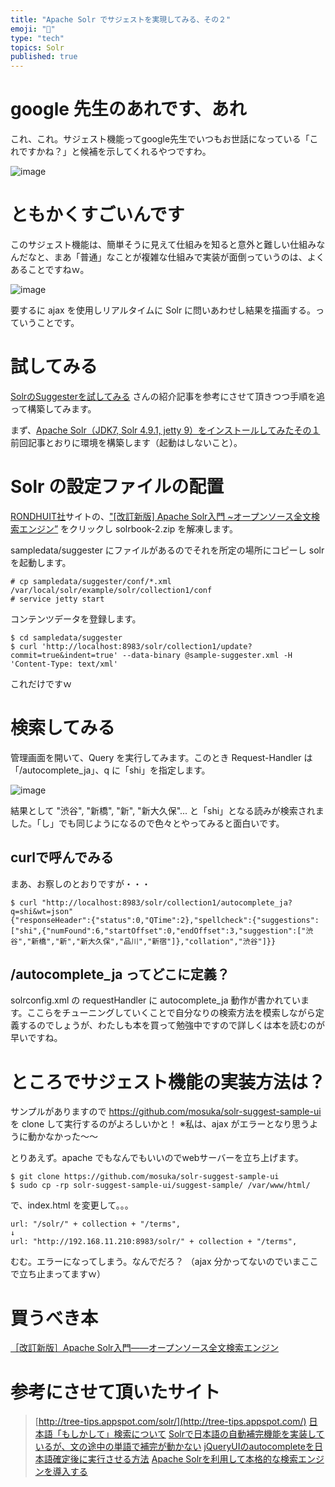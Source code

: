 ```yaml
---
title: "Apache Solr でサジェストを実現してみる、その２"
emoji: "📝"
type: "tech"
topics: Solr
published: true
---
```


# google 先生のあれです、あれ
これ、これ。サジェスト機能ってgoogle先生でいつもお世話になっている「これですかね？」と候補を示してくれるやつですわ。

![image](https://qiita-image-store.s3.amazonaws.com/0/44540/abd16dcc-a8d2-7e7d-cf15-442fff91b207.png)

# ともかくすごいんです
このサジェスト機能は、簡単そうに見えて仕組みを知ると意外と難しい仕組みなんだなと、まあ「普通」なことが複雑な仕組みで実装が面倒っていうのは、よくあることですねｗ。

![image](https://qiita-image-store.s3.amazonaws.com/0/44540/0a1dac16-9adf-4d6e-ea81-98bf7317f19e.png)

要するに ajax を使用しリアルタイムに Solr に問いあわせし結果を描画する。っていうことです。

# 試してみる
[SolrのSuggesterを試してみる](http://shinodogg.com/?p=5994) さんの紹介記事を参考にさせて頂きつつ手順を追って構築してみます。

まず、[Apache Solr（JDK7, Solr 4.9.1, jetty 9）をインストールしてみたその１](http://qiita.com/murachi1208/items/9c9bd24294db66f6b49b) 前回記事とおりに環境を構築します（起動はしないこと）。

# Solr の設定ファイルの配置
[RONDHUIT社](http://www.rondhuit.com/download.html)サイトの、["[改訂新版] Apache Solr入門 ~オープンソース全文検索エンジン”](http://www.rondhuit.com/books/solr/solrbook-2.zip) をクリックし solrbook-2.zip を解凍します。

sampledata/suggester にファイルがあるのでそれを所定の場所にコピーし solr を起動します。

```
# cp sampledata/suggester/conf/*.xml /var/local/solr/example/solr/collection1/conf
# service jetty start
```

コンテンツデータを登録します。

```
$ cd sampledata/suggester
$ curl 'http://localhost:8983/solr/collection1/update?commit=true&indent=true' --data-binary @sample-suggester.xml -H 'Content-Type: text/xml'
```

これだけですｗ

# 検索してみる
管理画面を開いて、Query を実行してみます。このとき Request-Handler は「/autocomplete_ja」、q に「shi」を指定します。

![image](https://qiita-image-store.s3.amazonaws.com/0/44540/8e7d7e90-0a5d-5030-f599-dce26427f0a6.png)

結果として "渋谷", "新橋", "新", "新大久保"... と「shi」となる読みが検索されました。「し」でも同じようになるので色々とやってみると面白いです。

## curlで呼んでみる
まあ、お察しのとおりですが・・・

```
$ curl "http://localhost:8983/solr/collection1/autocomplete_ja?q=shi&wt=json"
{"responseHeader":{"status":0,"QTime":2},"spellcheck":{"suggestions":["shi",{"numFound":6,"startOffset":0,"endOffset":3,"suggestion":["渋谷","新橋","新","新大久保","品川","新宿"]},"collation","渋谷"]}}
```

## /autocomplete_ja ってどこに定義？
solrconfig.xml の requestHandler に autocomplete_ja 動作が書かれています。ここらをチューニングしていくことで自分なりの検索方法を模索しながら定義するのでしょうが、わたしも本を買って勉強中ですので詳しくは本を読むのが早いですね。

# ところでサジェスト機能の実装方法は？
サンプルがありますので https://github.com/mosuka/solr-suggest-sample-ui を clone して実行するのがよろしいかと！
※私は、ajax がエラーとなり思うように動かなかった～～

とりあえず。apache でもなんでもいいのでwebサーバーを立ち上げます。

```
$ git clone https://github.com/mosuka/solr-suggest-sample-ui
$ sudo cp -rp solr-suggest-sample-ui/suggest-sample/ /var/www/html/
```

で、index.html を変更して。。。

```
url: "/solr/" + collection + "/terms",
↓
url: "http://192.168.11.210:8983/solr/" + collection + "/terms",
```

むむ。エラーになってしまう。なんでだろ？
（ajax 分かってないのでいまここで立ち止まってますｗ）

# 買うべき本
[［改訂新版］Apache Solr入門――オープンソース全文検索エンジン](https://books.google.co.jp/books?id=sotSAgAAQBAJ&pg=PA14&lpg=PA14&dq=apache+solr+%E3%83%A1%E3%83%8B%E3%83%A5%E3%83%BC%E3%80%80%E6%97%A5%E6%9C%AC%E8%AA%9E&source=bl&ots=36RCholgUY&sig=aXK_AKMcWka_Foti_b60Ltrt5Fw&hl=ja&sa=X&ei=Gi8rVZL0HqHDmAWk6YC4DQ&ved=0CEMQ6AEwBg#v=onepage&q=apache%20solr%20&f=false)

# 参考にさせて頂いたサイト
> [http://tree-tips.appspot.com/solr/](http://tree-tips.appspot.com/)
> [日本語「もしかして」検索について](http://www.rondhuit.com/%E6%97%A5%E6%9C%AC%E8%AA%9E%E3%80%8C%E3%82%82%E3%81%97%E3%81%8B%E3%81%97%E3%81%A6%E3%80%8D%E6%A4%9C%E7%B4%A2%E3%81%AB%E3%81%A4%E3%81%84%E3%81%A6.html)
> [Solrで日本語の自動補完機能を実装しているが、文の途中の単語で補完が動かない](http://qa.atmarkit.co.jp/q/9220)
> [jQueryUIのautocompleteを日本語確定後に実行させる方法](http://ja.stackoverflow.com/questions/5126/jqueryui%E3%81%AEautocomplete%E3%82%92%E6%97%A5%E6%9C%AC%E8%AA%9E%E7%A2%BA%E5%AE%9A%E5%BE%8C%E3%81%AB%E5%AE%9F%E8%A1%8C%E3%81%95%E3%81%9B%E3%82%8B%E6%96%B9%E6%B3%95)
> [Apache Solrを利用して本格的な検索エンジンを導入する](http://ameblo.jp/itboy/entry-11521145965.html)

